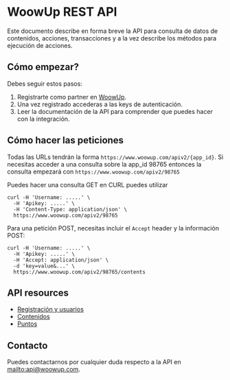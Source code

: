 WoowUp REST API
====================

Este documento describe en forma breve la API para consulta de datos de contenidos, acciones, transacciones y a la vez describe los métodos para ejecución de acciones.

Cómo empezar?
----------------

Debes seguir estos pasos:

1. Registrarte como partner en [WoowUp](http://www.woowup.com).
2. Una vez registrado accederas a las keys de autenticación.
4. Leer la documentación de la API para comprender que puedes hacer con la integración.

Cómo hacer las peticiones
----------------

Todas las URLs tendrán la forma `https://www.woowup.com/apiv2/{app_id}`. Si necesitas acceder a una consulta sobre la app_id 98765 entonces la consulta empezará con `https://www.woowup.com/apiv2/98765`

Puedes hacer una consulta GET en CURL puedes utilizar

```shell
curl -H 'Username: .....' \
  -H 'Apikey: .....' \
  -H 'Content-Type: application/json' \
  https://www.woowup.com/apiv2/98765
```


Para una petición POST, necesitas incluir el `Accept` header y la información POST:

```shell
curl -H 'Username: .....' \
  -H 'Apikey: .....' \
  -H 'Accept: application/json' \
  -d 'key=value&...' \
  https://www.woowup.com/apiv2/98765/contents
```

API resources
-----------------

* [Registración y usuarios](https://github.com/woowup/docs/blob/master/api/registracion.md)
* [Contenidos](https://github.com/woowup/docs/blob/master/api/contenidos.md)
* [Puntos](https://github.com/woowup/docs/blob/master/api/puntos.md)



Contacto
----------------------

Puedes contactarnos por cualquier duda respecto a la API en <mailto:api@woowup.com>.
